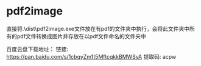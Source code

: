 # pdf2image


直接将.\dist\pdf2image.exe文件放在有pdf的文件夹中执行，会将此文件夹中所有的pdf文件转换成图片并存放在以pdf文件命名的文件夹中

百度云盘下载地址：
链接: https://pan.baidu.com/s/1cbqyZm1t5MftcqkkBMWSyA 提取码: acpw
